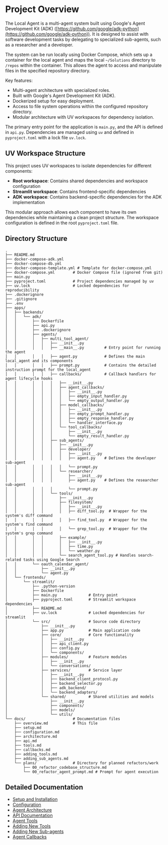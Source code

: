 # Project Overview

The Local Agent is a multi-agent system built using Google's Agent Development Kit (ADK) ([https://github.com/google/adk-python](https://github.com/google/adk-python)). It is designed to assist with software development tasks by delegating to specialized sub-agents, such as a researcher and a developer.

The system can be run locally using Docker Compose, which sets up a container for the local agent and maps the local `~/Solutions` directory to `/repos` within the container. This allows the agent to access and manipulate files in the specified repository directory.

Key features:
- Multi-agent architecture with specialized roles.
- Built with Google's Agent Development Kit (ADK).
- Dockerized setup for easy deployment.
- Access to file system operations within the configured repository directory.
- Modular architecture with UV workspaces for dependency isolation.

The primary entry point for the application is `main.py`, and the API is defined in `api.py`. Dependencies are managed using `uv` and defined in `pyproject.toml` with a lock file `uv.lock`.

## UV Workspace Structure

This project uses UV workspaces to isolate dependencies for different components:

- **Root workspace**: Contains shared dependencies and workspace configuration
- **Streamlit workspace**: Contains frontend-specific dependencies
- **ADK workspace**: Contains backend-specific dependencies for the ADK implementation

This modular approach allows each component to have its own dependencies while maintaining a clean project structure. The workspace configuration is defined in the root `pyproject.toml` file.

## Directory Structure

```text
.
├── README.md
├── docker-compose-adk.yml
├── docker-compose-db.yml
├── docker-compose-template.yml # Template for docker-compose.yml
├── docker-compose.yml        # Docker Compose file (ignored from git)
├── main.py
├── pyproject.toml            # Project dependencies managed by uv
├── uv.lock                   # Locked dependencies for reproducibility
├── .dockerignore
├── .gitignore
├── .env
├── apps/
│   ├── backends/
│   │   └── adk/
│   │       ├── Dockerfile
│   │       ├── api.py
│   │       ├── .dockerignore
│   │       ├── agents/
│   │       │   ├── multi_tool_agent/
│   │       │   │   ├── __init__.py
│   │       │   │   ├── __main__.py         # Entry point for running the agent
│   │       │   │   ├── agent.py            # Defines the main local_agent and its components
│   │       │   │   ├── prompt.py           # Contains the detailed instruction prompt for the local_agent
│   │       │   │   ├── callbacks/          # Callback handlers for agent lifecycle hooks
│   │       │   │   │   ├── __init__.py
│   │       │   │   │   ├── agent_callbacks/
│   │       │   │   │   │   ├── __init__.py
│   │       │   │   │   │   ├── empty_input_handler.py
│   │       │   │   │   │   └── empty_output_handler.py
│   │       │   │   │   ├── model_callbacks/
│   │       │   │   │   │   ├── __init__.py
│   │       │   │   │   │   ├── empty_prompt_handler.py
│   │       │   │   │   │   ├── empty_response_handler.py
│   │       │   │   │   │   └── handler_interface.py
│   │       │   │   │   └── tool_callbacks/
│   │       │   │   │       ├── __init__.py
│   │       │   │   │       └── empty_result_handler.py
│   │       │   │   ├── sub_agents/
│   │       │   │   │   ├── __init__.py
│   │       │   │   │   ├── developer/
│   │       │   │   │   │   ├── __init__.py
│   │       │   │   │   │   ├── agent.py    # Defines the developer sub-agent
│   │       │   │   │   │   └── prompt.py
│   │       │   │   │   └── researcher/
│   │       │   │   │       ├── __init__.py
│   │       │   │   │       ├── agent.py    # Defines the researcher sub-agent
│   │       │   │   │       └── prompt.py
│   │       │   │   └── tools/
│   │       │   │       ├── __init__.py
│   │       │   │       ├── filesystem/
│   │       │   │       │   ├── __init__.py
│   │       │   │       │   ├── diff_tool.py  # Wrapper for the system's diff command
│   │       │   │       │   ├── find_tool.py  # Wrapper for the system's find command
│   │       │   │       │   └── grep_tool.py  # Wrapper for the system's grep command
│   │       │   │       ├── example/
│   │       │   │       │   ├── __init__.py
│   │       │   │       │   ├── time.py
│   │       │   │       │   └── weather.py
│   │       │   │       └── search_agent_tool.py # Handles search-related tasks using Google Search
│   │       └── oauth_calendar_agent/
│   │           ├── __init__.py
│   │           └── agent.py
│   └── frontends/
│       └── streamlit/
│           ├── .python-version
│           ├── Dockerfile
│           ├── main.py              # Entry point
│           ├── pyproject.toml       # Streamlit workspace dependencies
│           ├── README.md
│           ├── uv.lock              # Locked dependencies for streamlit
│           └── src/                 # Source code directory
│               ├── __init__.py
│               ├── app.py           # Main application code
│               ├── core/            # Core functionality
│               │   ├── __init__.py
│               │   ├── api_client.py
│               │   ├── config.py
│               │   └── components/
│               ├── modules/         # Feature modules
│               │   ├── __init__.py
│               │   └── conversations/
│               ├── services/        # Service layer
│               │   ├── __init__.py
│               │   ├── backend_client_protocol.py
│               │   ├── backend_selector.py
│               │   ├── adk_backend/
│               │   └── backend_adapters/
│               └── shared/          # Shared utilities and models
│                   ├── __init__.py
│                   ├── components/
│                   ├── models/
│                   └── utils/
└── docs/                     # Documentation files
    ├── overview.md           # This file
    ├── setup.md
    ├── configuration.md
    ├── architecture.md
    ├── api.md
    ├── tools.md
    ├── callbacks.md
    ├── adding_tools.md
    ├── adding_sub_agents.md
    └── plans/                # Directory for planned refactors/work
        ├── 00_refactor_codebase_structure.md
        └── 00_refactor_agent_prompt.md # Prompt for agent execution
```

## Detailed Documentation

*   [Setup and Installation](setup.md)
*   [Configuration](configuration.md)
*   [Agent Architecture](architecture.md)
*   [API Documentation](api.md)
*   [Agent Tools](tools.md)
*   [Adding New Tools](adding_tools.md)
*   [Adding New Sub-agents](adding_sub_agents.md)
*   [Agent Callbacks](callbacks.md)

